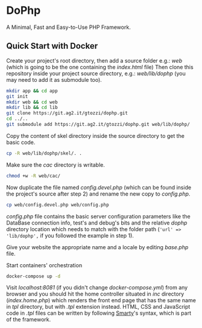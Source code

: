 # DoPhp
A Minimal, Fast and Easy-to-Use PHP Framework.

## Quick Start with Docker
Create your project's root directory, then add a source folder e.g.: *web* (which is going to be the one containing the *index.html* file)
Then clone this repository inside your project source directory, e.g.: *web/lib/dophp* (you may need to add it as submodule too).
```bash
mkdir app && cd app
git init
mkdir web && cd web
mkdir lib && cd lib
git clone https://git.ag2.it/gtozzi/dophp.git
cd ../..
git submodule add https://git.ag2.it/gtozzi/dophp.git web/lib/dophp/
```
Copy the content of skel directory inside the source directory to get the basic code.
```bash
cp -R web/lib/dophp/skel/. .
```
Make sure the *cac* directory is writable.
```bash
chmod +w -R web/cac/
```
Now duplicate the file named *config.devel.php* (which can be found inside the project's source after step 2) and rename the new copy to *config.php*.
```bash
cp web/config.devel.php web/config.php
```
*config.php* file contains the basic server configuration parameters like the DataBase connection info, test's and debug's bits and the relative *dophp* directory location which needs to match with the folder path (`'url' => 'lib/dophp',` if you followed the example in step 1).

Give your website the appropriate name and a locale by editing *base.php* file.

Start containers' orchestration
```bash
docker-compose up -d
```
Visit *localhost:8081* (if you didn't change *docker-compose.yml*) from any browser and you should hit the home controller situated in *inc* directory (*index.home.php*) which renders the front end page that has the same name in *tpl* directory, but with *.tpl* extension instead. HTML, CSS and JavaScript code in *.tpl* files can be written by following [Smarty](https://www.smarty.net/)'s syntax, which is part of the framework.